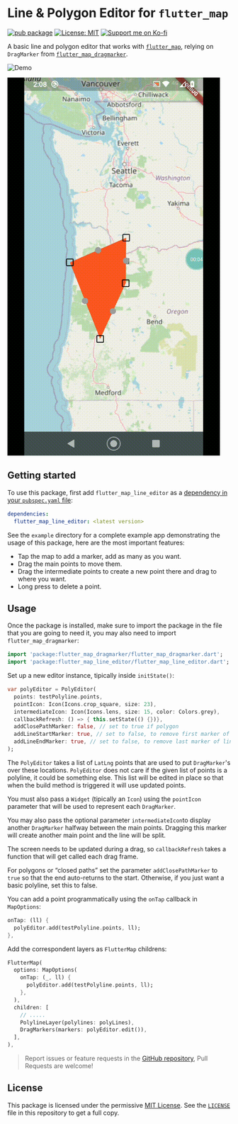 # Line & Polygon Editor for `flutter_map`

[![pub package][pub_badge]][pub_link]
[![License: MIT][license_badge]][license_link]
[![Support me on Ko-fi][kofi_badge]][kofi_link]

A basic line and polygon editor that works with
[`flutter_map`](https://github.com/fleaflet/flutter_map/), relying on
`DragMarker` from
[`flutter_map_dragmarker`](https://github.com/ibrierley/flutter_map_dragmarker).

![Demo](https://user-images.githubusercontent.com/3901173/84055684-18e02300-a9ad-11ea-8ee6-cbcfbf361391.gif)

![Demo](./line_editor_poly.gif)

## Getting started

To use this package, first add `flutter_map_line_editor` as a
[dependency in your `pubspec.yaml` file][using-packages-link]:

```yaml
dependencies:
  flutter_map_line_editor: <latest version>
```

See the `example` directory for a complete example app demonstrating the usage
of this package, here are the most important features:

- Tap the map to add a marker, add as many as you want.
- Drag the main points to move them.
- Drag the intermediate points to create a new point there and drag to where you
  want.
- Long press to delete a point.

## Usage

Once the package is installed, make sure to import the package in the file that
you are going to need it, you may also need to import `flutter_map_dragmarker`:

```dart
import 'package:flutter_map_dragmarker/flutter_map_dragmarker.dart';
import 'package:flutter_map_line_editor/flutter_map_line_editor.dart';
```

Set up a new editor instance, tipically inside `initState()`:

```dart
var polyEditor = PolyEditor(
  points: testPolyline.points,
  pointIcon: Icon(Icons.crop_square, size: 23),
  intermediateIcon: Icon(Icons.lens, size: 15, color: Colors.grey),
  callbackRefresh: () => { this.setState(() {})},
  addClosePathMarker: false, // set to true if polygon
  addLineStartMarker: true, // set to false, to remove first marker of line
  addLineEndMarker: true, // set to false, to remove last marker of line
);
```

The `PolyEditor` takes a list of `LatLng` points that are used to put
`DragMarker`'s over these locations. `PolyEditor` does not care if the given
list of points is a polyline, it could be something else. This list will be
edited in place so that when the build method is triggered it will use updated
points.

You must also pass a `Widget` (tipically an `Icon`) using the `pointIcon`
parameter that will be used to represent each `DragMarker`.

You may also pass the optional parameter `intermediateIcon`to display another
`DragMarker` halfway between the main points. Dragging this marker will create
another main point and the line will be split.

The screen needs to be updated during a drag, so `callbackRefresh` takes a
function that will get called each drag frame.

For polygons or “closed paths” set the parameter `addClosePathMarker` to `true`
so that the end auto-returns to the start. Otherwise, if you just want a basic
polyline, set this to false.

You can add a point programmatically using the `onTap` callback in `MapOptions`:

```dart
onTap: (ll) {
  polyEditor.add(testPolyline.points, ll);
},
```

Add the correspondent layers as `FlutterMap` childrens:

```dart
FlutterMap(
  options: MapOptions(
    onTap: (_, ll) {
      polyEditor.add(testPolyline.points, ll);
    },
  ),
  children: [
    // .....
    PolylineLayer(polylines: polyLines),
    DragMarkers(markers: polyEditor.edit()),
  ],
),
```

> Report issues or feature requests in the [GitHub repository][issue-tracker],
> Pull Requests are welcome!

## License

This package is licensed under the permissive [MIT License][mit-license-link].
See the [`LICENSE`][license-link] file in this repository to get a full copy.

[license_badge]: https://img.shields.io/badge/license-MIT-blue.svg
[license_link]: https://opensource.org/licenses/MIT
[mit-license-link]: https://mit-license.org/
[license-link]: https://raw.githubusercontent.com/ibrierley/flutter_map_line_editor/master/LICENSE
[pub_badge]: https://img.shields.io/pub/v/flutter_map_line_editor.svg
[pub_link]: https://pub.dartlang.org/packages/flutter_map_line_editor
[kofi_badge]: https://ko-fi.com/img/githubbutton_sm.svg
[kofi_link]: https://ko-fi.com/F1F8E2YBE
[using-packages-link]: https://docs.flutter.dev/packages-and-plugins/using-packages
[issue-tracker]: https://github.com/ibrierley/flutter_map_line_editor/issues
